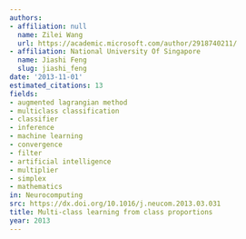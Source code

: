 ```yaml
---
authors:
- affiliation: null
  name: Zilei Wang
  url: https://academic.microsoft.com/author/2918740211/
- affiliation: National University Of Singapore
  name: Jiashi Feng
  slug: jiashi_feng
date: '2013-11-01'
estimated_citations: 13
fields:
- augmented lagrangian method
- multiclass classification
- classifier
- inference
- machine learning
- convergence
- filter
- artificial intelligence
- multiplier
- simplex
- mathematics
in: Neurocomputing
src: https://dx.doi.org/10.1016/j.neucom.2013.03.031
title: Multi-class learning from class proportions
year: 2013
---
```

